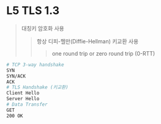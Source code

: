 # L5 TLS 1.3

> 대칭키 암호화 사용
>
> > 항상 디피-헬만(Diffie-Hellman) 키교환 사용
> >
> > > one round trip or zero round trip (0-RTT)

```sh
# TCP 3-way handshake
SYN
SYN/ACK
ACK
# TLS Handshake (키교환)
Client Hello
Server Hello
# Data Transfer
GET
200 OK
```
